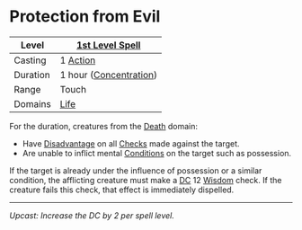 # Protection from Evil

| Level    | [1st Level Spell](1st%20Level%20Spells.md)                                           |
| -------- | --------------------------------------------------- |
| Casting  | 1 [Action](../../../../Game%20Procedures/Core%20Procedures/Action.md) |
| Duration | 1 hour ([Concentration](../../../Spellcasting/Concentration.md)) |
| Range    | Touch                                               |
| Domains  | [Life](../../Spell%20Domains/Life.md)            |

For the duration, creatures from the [Death](../../Spell%20Domains/Death.md) domain:

- Have [Disadvantage](../../../../Game%20Procedures/Die%20Rolling%20Mechanics/Disadvantage.md) on all [Checks](../../../../Game%20Procedures/Core%20Procedures/Check.md) made against the target.
- Are unable to inflict mental [Conditions](../../../../Game%20Procedures/Conditions/!Conditions.md) on the target such as possession.

If the target is already under the influence of possession or a similar condition, the afflicting creature must make a [DC](../../../../Game%20Procedures/Core%20Procedures/DC.md) 12 [Wisdom](../../../../Player%20Characters/The%20Ability%20Scores/Wisdom.md) check. If the creature fails this check, that effect is immediately dispelled.

---
*Upcast: Increase the DC by 2 per spell level.*
